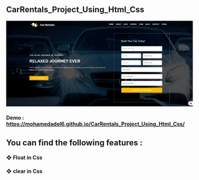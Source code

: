 ## CarRentals_Project_Using_Html_Css
![](/assets/Images/Readme/3.jpg)
#### Demo :  https://mohamedadel6.github.io/CarRentals_Project_Using_Html_Css/
## You can find the following features : 
####  ❖ Float in Css
####  ❖ clear in Css

